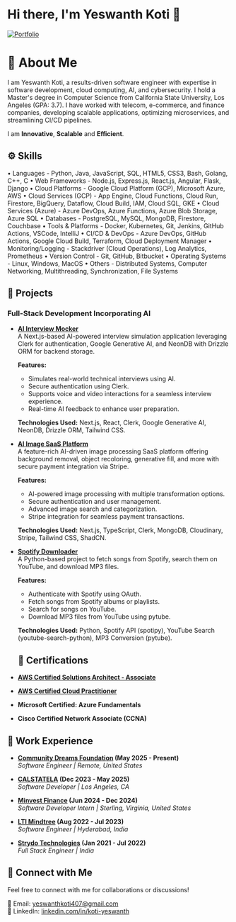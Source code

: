# Hi there, I'm Yeswanth Koti 🚀

[![Portfolio](https://img.shields.io/badge/Portfolio-Visit-blue)](https://yeswanthkoti-26.web.app/)

# 📜 About Me
I am Yeswanth Koti, a results-driven software engineer with expertise in software development, cloud computing, AI, and cybersecurity. I hold a Master's degree in Computer Science from California State University, Los Angeles (GPA: 3.7). I have worked with telecom, e-commerce, and finance companies, developing scalable applications, optimizing microservices, and streamlining CI/CD pipelines.

I am **Innovative**, **Scalable**  and **Efficient**. 

## ⚙️ Skills
•	Languages -  Python, Java, JavaScript, SQL, HTML5, CSS3, Bash, Golang, C++, C
•	Web Frameworks -  Node.js, Express.js, React.js, Angular, Flask, Django
•	Cloud Platforms -  Google Cloud Platform (GCP), Microsoft Azure, AWS
•	Cloud Services (GCP) -  App Engine, Cloud Functions, Cloud Run, Firestore, BigQuery, Dataflow, Cloud Build, IAM, Cloud SQL, GKE
•	Cloud Services (Azure) -  Azure DevOps, Azure Functions, Azure Blob Storage, Azure SQL
•	Databases -  PostgreSQL, MySQL, MongoDB, Firestore, Couchbase
•	Tools & Platforms -  Docker, Kubernetes, Git, Jenkins, GitHub Actions, VSCode, IntelliJ
•	CI/CD & DevOps -  Azure DevOps, GitHub Actions, Google Cloud Build, Terraform, Cloud Deployment Manager
•	Monitoring/Logging -  Stackdriver (Cloud Operations), Log Analytics, Prometheus
•	Version Control -  Git, GitHub, Bitbucket
•	Operating Systems -  Linux, Windows, MacOS
•	Others -  Distributed Systems, Computer Networking, Multithreading, Synchronization, File Systems

  

## 🚀 Projects

### Full-Stack Development Incorporating AI

- **[AI Interview Mocker](https://github.com/yeswanth-koti26/yeswanth-koti26-Ai-MockInterview-App)**  
  A Next.js-based AI-powered interview simulation application leveraging Clerk for authentication, Google Generative AI, and NeonDB with Drizzle ORM for backend storage.
  
  **Features:**
  - Simulates real-world technical interviews using AI.
  - Secure authentication using Clerk.
  - Supports voice and video interactions for a seamless interview experience.
  - Real-time AI feedback to enhance user preparation.
  
  **Technologies Used:** Next.js, React, Clerk, Google Generative AI, NeonDB, Drizzle ORM, Tailwind CSS.

- **[AI Image SaaS Platform](https://github.com/yeswanth-koti26/Ai-Sass-Application)**  
  A feature-rich AI-driven image processing SaaS platform offering background removal, object recoloring, generative fill, and more with secure payment integration via Stripe.
  
  **Features:**
  - AI-powered image processing with multiple transformation options.
  - Secure authentication and user management.
  - Advanced image search and categorization.
  - Stripe integration for seamless payment transactions.
  
  **Technologies Used:** Next.js, TypeScript, Clerk, MongoDB, Cloudinary, Stripe, Tailwind CSS, ShadCN.

- **[Spotify Downloader](https://github.com/yeswanth-koti26/Spotify-downloader)**  
  A Python-based project to fetch songs from Spotify, search them on YouTube, and download MP3 files.
  
  **Features:**
  - Authenticate with Spotify using OAuth.
  - Fetch songs from Spotify albums or playlists.
  - Search for songs on YouTube.
  - Download MP3 files from YouTube using pytube.
  
  **Technologies Used:** Python, Spotify API (spotipy), YouTube Search (youtube-search-python), MP3 Conversion (pytube).



  ## 📜 Certifications
- **[AWS Certified Solutions Architect - Associate](https://cp.certmetrics.com/amazon/en/public/verify/credential/5e9376c37acd48d3a604f22cd6ab63fe)** 
- **[AWS Certified Cloud Practitioner](https://cp.certmetrics.com/amazon/en/public/verify/credential/4660bedf22e34cc7824360d76fb1d0c3)**
- **Microsoft Certified: Azure Fundamentals** 
- **Cisco Certified Network Associate (CCNA)** 


## 💼 Work Experience

- **[Community Dreams Foundation](https://test-dreams.dreamhosters.com/) (May 2025 - Present)**  
  *Software Engineer | Remote, United States*

- **[CALSTATELA](https://www.calstatela.edu/) (Dec 2023 - May 2025)**  
  *Software Developer | Los Angeles, CA*  
  
- **[Minvest Finance](https://www.minvestfinance.com/) (Jun 2024 - Dec 2024)**  
  *Software Developer Intern | Sterling, Virginia, United States*    

- **[LTI Mindtree](https://www.ltimindtree.com/) (Aug 2022 - Jul 2023)**  
  *Software Engineer | Hyderabad, India*
  
- **[Strydo Technologies](#) (Jan 2021 - Jul 2022)**  
  *Full Stack Engineer | India*  
  

## 📩 Connect with Me
Feel free to connect with me for collaborations or discussions!

📧 Email: [yeswanthkoti407@gmail.com](mailto:yeswanthkoti407@gmail.com)  
🔗 LinkedIn: [linkedin.com/in/koti-yeswanth](https://www.linkedin.com/in/koti-yeswanth/)



